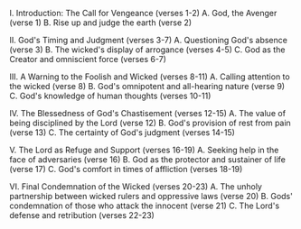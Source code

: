 I. Introduction: The Call for Vengeance (verses 1-2)
   A. God, the Avenger (verse 1)
   B. Rise up and judge the earth (verse 2)

II. God's Timing and Judgment (verses 3-7)
   A. Questioning God's absence (verse 3)
   B. The wicked's display of arrogance (verses 4-5)
   C. God as the Creator and omniscient force (verses 6-7)

III. A Warning to the Foolish and Wicked (verses 8-11)
   A. Calling attention to the wicked (verse 8)
   B. God's omnipotent and all-hearing nature (verse 9)
   C. God's knowledge of human thoughts (verses 10-11)

IV. The Blessedness of God's Chastisement (verses 12-15)
   A. The value of being disciplined by the Lord (verse 12)
   B. God's provision of rest from pain (verse 13)
   C. The certainty of God's judgment (verses 14-15)

V. The Lord as Refuge and Support (verses 16-19)
   A. Seeking help in the face of adversaries (verse 16)
   B. God as the protector and sustainer of life (verse 17)
   C. God's comfort in times of affliction (verses 18-19)

VI. Final Condemnation of the Wicked (verses 20-23)
   A. The unholy partnership between wicked rulers and oppressive laws (verse 20)
   B. Gods' condemnation of those who attack the innocent (verse 21)
   C. The Lord's defense and retribution (verses 22-23)